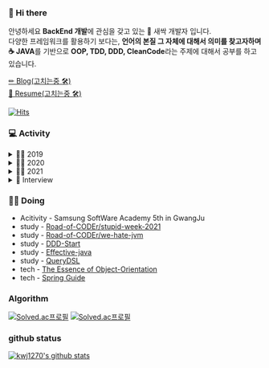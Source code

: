 
### 👋 Hi there    


안녕하세요 **BackEnd 개발**에 관심을 갖고 있는 🌱 새싹 개발자 입니다.                                 
다양한 프레임워크를 활용하기 보다는, **언어의 본질 그 자체에 대해서 의미를 찾고자하며**                  
**☕ JAVA**를 기반으로 **OOP, TDD, DDD, CleanCode**라는 주제에 대해서 공부를 하고 있습니다.                           

[✏ Blog(고치는중 🛠)](https://kwj1270.oopy.io/)    
[📝 Resume(고치는중 🛠)](https://www.notion.so/3012c18b10c74ed59249bfb27156da0f)   

[![Hits](https://hits.seeyoufarm.com/api/count/incr/badge.svg?url=https%3A%2F%2Fgithub.com%2Fgjbae1212%2Fhit-counter&count_bg=%233D89C8&title_bg=%23D5D0D0&icon=java.svg&icon_color=%2338469C&title=hits&edge_flat=false)](https://hits.seeyoufarm.com) 


### 💻 Activity 
<details>
<summary>👨‍💻 2019</summary>
<div markdown="1"> 
            <ul>
                <li><a href="http://www.yes24.com/Product/Goods/4333686">열혈 C 프로그래밍</a></li>
                <li><a href="http://www.yes24.com/Product/Goods/43755519">열혈 JAVA 프로그래밍</a></li>
                <li><a href="http://www.yes24.com/Product/Goods/24259565">JAVA의 정석 3판</a></li>
                <li><a href="http://www.yes24.com/Product/Goods/6214396">열혈 자료구조</a></li>
                <li><a href="http://www.yes24.com/Product/Goods/96674934">Do it! HTML+CSS+자바스크립트 웹 표준의 정석</a></li>
                <li><a href="http://www.yes24.com/Product/Goods/42806896?OzSrank=11">Learning JavaScript</a></li>
                <li><a href="https://github.com/kwj1270/TIL-2019_SummerVacation/tree/master/DataBase/SQL%20%EC%B2%AB%EA%B1%B8%EC%9D%8C">SQL 첫걸음</a></li>
                <li><a href="https://github.com/kwj1270/TIL-2019_SummerVacation/tree/master/DataBase/%EC%9D%B4%EA%B2%83%EC%9D%B4MySQL%EC%9D%B4%EB%8B%A4">이것이 MySQL이다.</a></li>
                <li><a href="https://github.com/kwj1270/TIL-JSP">JSP 2.3 웹 프로그래밍</a></li>
                <li><a href="https://github.com/kwj1270/TIL-dongbin.na-JSP">나동빈님의 JSP 게시판 만들기</a></li>
            </ul>
</div>
</details>

<details>
<summary>👨‍💻 2020</summary>
<div markdown="1">
            <ul>
                        <li><a href="https://github.com/kwj1270/TIL_C_plusepluse">알고리즘 테스트를 위한, 열혈 C++</a></li>
                        <li><a href="https://github.com/kwj1270/TIL_SPRING_QUICK_START">스프링 퀵 스타트</a></li>
                        <li><a href="https://github.com/kwj1270/TIL_FIRST_SPRINGBOOT2">처음 배우는 스프링 부트2</a></li>
                        <li><a href="https://github.com/kwj1270/TIL_SPRINGBOOT_WITH_AWS">스프링 부트와 AWS로 혼자 구현하는 웹 서비스</a></li>
                        <li><a href="https://github.com/kwj1270/Special_Lecture">전주대 스마트미디어학과 스프링 특별 강의(강의자)</a></li>
            </ul>
</div>
</details>

<details>
<summary>👨‍💻 2021</summary>
<div markdown="1">
            <ul>
                        <li><a href="https://github.com/kwj1270/TIL_CleanCode">Clean Code</a></li>      
                        <li><a href="https://github.com/kwj1270/TIL_JAVA">백기선, 스터디 할래(자바 심화)</a></li>  
                        <li><a href="https://github.com/springframework-sprout/THE_JAVA_TEST">백기선, 더 자바 - 애플리케이션을 테스트하는 다양한 방법</a></li>  
                        <li><a href="https://github.com/springframework-sprout/SPRING_INTRODUCTION">백기선 및 김영한, 스프링 입문 강의 3개</a></li>  
                        <li><a href="https://github.com/springframework-sprout/spring-core-technology">백기선, 스프링 핵심 원리</a></li> 
                        <li><a href="https://www.inflearn.com/certificate/161066-325969-2073109">김영한, 스프링 핵심 원리 - 기본편</a></li>  
                        <li><a href="https://github.com/springframework-sprout/JPA-Programming">김영한, 자바 ORM 표준 JPA 프로그래밍 - 기본편</a></li>  
                        <li><a href="https://github.com/springframework-sprout/spring-mvc-1">김영한, 스프링 MVC 1편</a></li>  
                        <li><a href="https://github.com/next-step/java-bowling/pulls?q=is%3Apr+author%3Akwj1270+is%3Aclosed">Next Step - TDD, Clean Code with Java 11기</a></li> 
                        <li><a href="https://edu.nextstep.camp/s/OlNAJpr3">Next Step - 인프라 공방 2기</a></li>
                        <li><a href="https://github.com/next-step/git-recipe">Next Step - 블랙커피 Level ZERO git 사용법 배우기</a></li>             
                        <li><a href="https://github.com/SSAFY5thGwangJu4C/CS_IS_ESC">SSAFY CS 스터디</a></li>     
                        <li><a href="https://github.com/ssafy-5th-gwangju/tdd-racingcar-java">SSAFY TDD 스터디</a></li>     
            </ul>            
</div>
</details>

<details>
<summary>🎤 Interview</summary>
<div markdown="1"> 
            <ul>
                <li><a href="http://www.ksport.co.kr/news/view.asp?idx=1100&msection=3&ssection=12&page=6">군포중 김우재, 공부도 축구도 잘할거에요!</a></li>
                <li><a href="https://blog.naver.com/discoveryj/221653909348">엘리트 축구 선수의 길을 걷던 중 부상을 만나 다른 길을 택하기까지! 수퍼스타 김우재를 만나다</a></li>
            </ul>
</div>
</details>

### 🏃‍♂️ Doing 
* Acitivity - Samsung SoftWare Academy 5th in GwangJu   
* study - [Road-of-CODEr/stupid-week-2021](https://github.com/Road-of-CODEr/stupid-week-2021)     
* study - [Road-of-CODEr/we-hate-jvm](https://github.com/Road-of-CODEr/we-hate-jvm)     
* study - [DDD-Start](https://github.com/springframework-sprout/ddd-start)     
* study - [Effective-java](https://github.com/springframework-sprout/effective-java)     
* study - [QueryDSL](https://www.inflearn.com/course/Querydsl-%EC%8B%A4%EC%A0%84/dashboard)     
* tech - [The Essence of Object-Orientation](https://github.com/kwj1270/TIL_OOP)           
* tech - [Spring Guide](https://github.com/spring-reference-trainning)           

### Algorithm

[![Solved.ac프로필](http://mazassumnida.wtf/api/v2/generate_badge?boj=kwj1270)](https://solved.ac/kwj1270)
[![Solved.ac프로필](http://mazassumnida.wtf/api/mini/generate_badge?boj=kwj1270)](https://solved.ac/kwj1270)

### github status
[![kwj1270's github stats](https://github-readme-stats.vercel.app/api?username=kwj1270&show_icons=true)](https://github.com/anuraghazra/github-readme-stats) 
